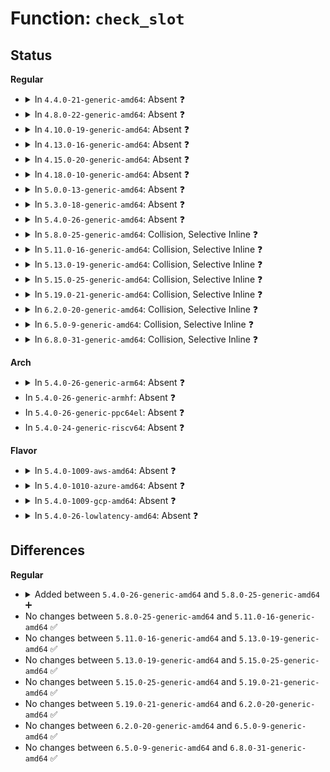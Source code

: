 # Function: <code>check_slot</code>

## Status
<b>Regular</b>
<ul>
<li>
<details>
<summary>In <code>4.4.0-21-generic-amd64</code>: Absent ❓</summary>

```json
{
  "name": "check_slot",
  "collision_type": "Static-Static Collision",
  "inline_type": "Full",
  "funcs": [
    {
      "addr": 18446744071595035174,
      "name": "check_slot",
      "external": false,
      "loc": "arch/x86/kernel/mpparse.c:709",
      "file": "arch/x86/kernel/mpparse.c",
      "inline": "not declared, inlined",
      "caller_inline": [],
      "caller_func": []
    },
    {
      "addr": 18446744071583743249,
      "name": "check_slot",
      "external": false,
      "loc": "drivers/acpi/pci_slot.c:71",
      "file": "drivers/acpi/pci_slot.c",
      "inline": "not declared, inlined",
      "caller_inline": [
        "drivers/acpi/pci_slot.c:register_slot"
      ],
      "caller_func": []
    }
  ],
  "symbols": []
}
```
</details>
</li>
<li>
<details>
<summary>In <code>4.8.0-22-generic-amd64</code>: Absent ❓</summary>

```json
{
  "name": "check_slot",
  "collision_type": "Static-Static Collision",
  "inline_type": "Full",
  "funcs": [
    {
      "addr": 18446744071595200864,
      "name": "check_slot",
      "external": false,
      "loc": "arch/x86/kernel/mpparse.c:708",
      "file": "arch/x86/kernel/mpparse.c",
      "inline": "not declared, inlined",
      "caller_inline": [],
      "caller_func": []
    },
    {
      "addr": 18446744071584067753,
      "name": "check_slot",
      "external": false,
      "loc": "drivers/acpi/pci_slot.c:53",
      "file": "drivers/acpi/pci_slot.c",
      "inline": "not declared, inlined",
      "caller_inline": [
        "drivers/acpi/pci_slot.c:register_slot"
      ],
      "caller_func": []
    }
  ],
  "symbols": []
}
```
</details>
</li>
<li>
<details>
<summary>In <code>4.10.0-19-generic-amd64</code>: Absent ❓</summary>

```json
{
  "name": "check_slot",
  "collision_type": "Static-Static Collision",
  "inline_type": "Full",
  "funcs": [
    {
      "addr": 18446744071595443753,
      "name": "check_slot",
      "external": false,
      "loc": "arch/x86/kernel/mpparse.c:711",
      "file": "arch/x86/kernel/mpparse.c",
      "inline": "not declared, inlined",
      "caller_inline": [],
      "caller_func": []
    },
    {
      "addr": 18446744071584210238,
      "name": "check_slot",
      "external": false,
      "loc": "drivers/acpi/pci_slot.c:53",
      "file": "drivers/acpi/pci_slot.c",
      "inline": "not declared, inlined",
      "caller_inline": [
        "drivers/acpi/pci_slot.c:register_slot"
      ],
      "caller_func": []
    }
  ],
  "symbols": []
}
```
</details>
</li>
<li>
<details>
<summary>In <code>4.13.0-16-generic-amd64</code>: Absent ❓</summary>

```json
{
  "name": "check_slot",
  "collision_type": "Static-Static Collision",
  "inline_type": "Full",
  "funcs": [
    {
      "addr": 18446744071596364550,
      "name": "check_slot",
      "external": false,
      "loc": "arch/x86/kernel/mpparse.c:711",
      "file": "arch/x86/kernel/mpparse.c",
      "inline": "not declared, inlined",
      "caller_inline": [],
      "caller_func": []
    },
    {
      "addr": 18446744071584279910,
      "name": "check_slot",
      "external": false,
      "loc": "drivers/acpi/pci_slot.c:53",
      "file": "drivers/acpi/pci_slot.c",
      "inline": "not declared, inlined",
      "caller_inline": [
        "drivers/acpi/pci_slot.c:register_slot"
      ],
      "caller_func": []
    }
  ],
  "symbols": []
}
```
</details>
</li>
<li>
<details>
<summary>In <code>4.15.0-20-generic-amd64</code>: Absent ❓</summary>

```json
{
  "name": "check_slot",
  "collision_type": "Static-Static Collision",
  "inline_type": "Full",
  "funcs": [
    {
      "addr": 18446744071602682510,
      "name": "check_slot",
      "external": false,
      "loc": "arch/x86/kernel/mpparse.c:728",
      "file": "arch/x86/kernel/mpparse.c",
      "inline": "not declared, inlined",
      "caller_inline": [],
      "caller_func": []
    },
    {
      "addr": 18446744071584676406,
      "name": "check_slot",
      "external": false,
      "loc": "drivers/acpi/pci_slot.c:53",
      "file": "drivers/acpi/pci_slot.c",
      "inline": "not declared, inlined",
      "caller_inline": [
        "drivers/acpi/pci_slot.c:register_slot"
      ],
      "caller_func": []
    }
  ],
  "symbols": []
}
```
</details>
</li>
<li>
<details>
<summary>In <code>4.18.0-10-generic-amd64</code>: Absent ❓</summary>

```json
{
  "name": "check_slot",
  "collision_type": "Static-Static Collision",
  "inline_type": "Full",
  "funcs": [
    {
      "addr": 18446744071602853749,
      "name": "check_slot",
      "external": false,
      "loc": "arch/x86/kernel/mpparse.c:732",
      "file": "arch/x86/kernel/mpparse.c",
      "inline": "not declared, inlined",
      "caller_inline": [
        "arch/x86/kernel/mpparse.c:update_mp_table"
      ],
      "caller_func": []
    },
    {
      "addr": 18446744071584902687,
      "name": "check_slot",
      "external": false,
      "loc": "drivers/acpi/pci_slot.c:53",
      "file": "drivers/acpi/pci_slot.c",
      "inline": "not declared, inlined",
      "caller_inline": [
        "drivers/acpi/pci_slot.c:register_slot"
      ],
      "caller_func": []
    }
  ],
  "symbols": []
}
```
</details>
</li>
<li>
<details>
<summary>In <code>5.0.0-13-generic-amd64</code>: Absent ❓</summary>

```json
{
  "name": "check_slot",
  "collision_type": "Static-Static Collision",
  "inline_type": "Full",
  "funcs": [
    {
      "addr": 18446744071604650672,
      "name": "check_slot",
      "external": false,
      "loc": "arch/x86/kernel/mpparse.c:731",
      "file": "arch/x86/kernel/mpparse.c",
      "inline": "not declared, inlined",
      "caller_inline": [
        "arch/x86/kernel/mpparse.c:update_mp_table"
      ],
      "caller_func": []
    },
    {
      "addr": 18446744071585006559,
      "name": "check_slot",
      "external": false,
      "loc": "drivers/acpi/pci_slot.c:53",
      "file": "drivers/acpi/pci_slot.c",
      "inline": "not declared, inlined",
      "caller_inline": [
        "drivers/acpi/pci_slot.c:register_slot"
      ],
      "caller_func": []
    }
  ],
  "symbols": []
}
```
</details>
</li>
<li>
<details>
<summary>In <code>5.3.0-18-generic-amd64</code>: Absent ❓</summary>

```json
{
  "name": "check_slot",
  "collision_type": "Static-Static Collision",
  "inline_type": "Full",
  "funcs": [
    {
      "addr": 18446744071604748145,
      "name": "check_slot",
      "external": false,
      "loc": "arch/x86/kernel/mpparse.c:729",
      "file": "arch/x86/kernel/mpparse.c",
      "inline": "not declared, inlined",
      "caller_inline": [
        "arch/x86/kernel/mpparse.c:update_mp_table"
      ],
      "caller_func": []
    },
    {
      "addr": 18446744071585210223,
      "name": "check_slot",
      "external": false,
      "loc": "drivers/acpi/pci_slot.c:45",
      "file": "drivers/acpi/pci_slot.c",
      "inline": "not declared, inlined",
      "caller_inline": [
        "drivers/acpi/pci_slot.c:register_slot"
      ],
      "caller_func": []
    }
  ],
  "symbols": []
}
```
</details>
</li>
<li>
<details>
<summary>In <code>5.4.0-26-generic-amd64</code>: Absent ❓</summary>

```json
{
  "name": "check_slot",
  "collision_type": "Static-Static Collision",
  "inline_type": "Full",
  "funcs": [
    {
      "addr": 18446744071604761544,
      "name": "check_slot",
      "external": false,
      "loc": "arch/x86/kernel/mpparse.c:729",
      "file": "arch/x86/kernel/mpparse.c",
      "inline": "not declared, inlined",
      "caller_inline": [
        "arch/x86/kernel/mpparse.c:update_mp_table"
      ],
      "caller_func": []
    },
    {
      "addr": 18446744071585346591,
      "name": "check_slot",
      "external": false,
      "loc": "drivers/acpi/pci_slot.c:45",
      "file": "drivers/acpi/pci_slot.c",
      "inline": "not declared, inlined",
      "caller_inline": [
        "drivers/acpi/pci_slot.c:register_slot"
      ],
      "caller_func": []
    }
  ],
  "symbols": []
}
```
</details>
</li>
<li>
<details>
<summary>In <code>5.8.0-25-generic-amd64</code>: Collision, Selective Inline ❓</summary>

```c
int check_slot(long unsigned int mpc_new_phys, long unsigned int mpc_new_length, int count)
```

```json
{
  "name": "check_slot",
  "collision_type": "Static-Static Collision",
  "inline_type": "Selective",
  "funcs": [
    {
      "addr": 18446744071609107846,
      "name": "check_slot",
      "external": false,
      "loc": "arch/x86/kernel/mpparse.c:729",
      "file": "arch/x86/kernel/mpparse.c",
      "inline": "not declared, inlined",
      "caller_inline": [],
      "caller_func": []
    },
    {
      "addr": 18446744071586054720,
      "name": "check_slot",
      "external": false,
      "loc": "drivers/acpi/pci_slot.c:45",
      "file": "drivers/acpi/pci_slot.c",
      "inline": "seen, unknown",
      "caller_inline": [],
      "caller_func": [
        "drivers/acpi/pci_slot.c:register_slot"
      ]
    }
  ],
  "symbols": [
    {
      "addr": 18446744071586054720,
      "name": "check_slot",
      "section": ".text",
      "bind": "STB_LOCAL",
      "size": 347
    }
  ]
}
```
</details>
</li>
<li>
<details>
<summary>In <code>5.11.0-16-generic-amd64</code>: Collision, Selective Inline ❓</summary>

```c
int check_slot(long unsigned int mpc_new_phys, long unsigned int mpc_new_length, int count)
```

```json
{
  "name": "check_slot",
  "collision_type": "Static-Static Collision",
  "inline_type": "Selective",
  "funcs": [
    {
      "addr": 18446744071612172407,
      "name": "check_slot",
      "external": false,
      "loc": "arch/x86/kernel/mpparse.c:711",
      "file": "arch/x86/kernel/mpparse.c",
      "inline": "not declared, inlined",
      "caller_inline": [],
      "caller_func": []
    },
    {
      "addr": 18446744071586177184,
      "name": "check_slot",
      "external": false,
      "loc": "drivers/acpi/pci_slot.c:42",
      "file": "drivers/acpi/pci_slot.c",
      "inline": "seen, unknown",
      "caller_inline": [],
      "caller_func": [
        "drivers/acpi/pci_slot.c:register_slot"
      ]
    }
  ],
  "symbols": [
    {
      "addr": 18446744071586177184,
      "name": "check_slot",
      "section": ".text",
      "bind": "STB_LOCAL",
      "size": 347
    }
  ]
}
```
</details>
</li>
<li>
<details>
<summary>In <code>5.13.0-19-generic-amd64</code>: Collision, Selective Inline ❓</summary>

```c
int check_slot(long unsigned int mpc_new_phys, long unsigned int mpc_new_length, int count)
```

```json
{
  "name": "check_slot",
  "collision_type": "Static-Static Collision",
  "inline_type": "Selective",
  "funcs": [
    {
      "addr": 18446744071614312920,
      "name": "check_slot",
      "external": false,
      "loc": "arch/x86/kernel/mpparse.c:711",
      "file": "arch/x86/kernel/mpparse.c",
      "inline": "not declared, inlined",
      "caller_inline": [],
      "caller_func": []
    },
    {
      "addr": 18446744071586053568,
      "name": "check_slot",
      "external": false,
      "loc": "drivers/acpi/pci_slot.c:42",
      "file": "drivers/acpi/pci_slot.c",
      "inline": "seen, unknown",
      "caller_inline": [],
      "caller_func": [
        "drivers/acpi/pci_slot.c:register_slot"
      ]
    }
  ],
  "symbols": [
    {
      "addr": 18446744071586053568,
      "name": "check_slot",
      "section": ".text",
      "bind": "STB_LOCAL",
      "size": 347
    }
  ]
}
```
</details>
</li>
<li>
<details>
<summary>In <code>5.15.0-25-generic-amd64</code>: Collision, Selective Inline ❓</summary>

```c
int check_slot(long unsigned int mpc_new_phys, long unsigned int mpc_new_length, int count)
```

```json
{
  "name": "check_slot",
  "collision_type": "Static-Static Collision",
  "inline_type": "Selective",
  "funcs": [
    {
      "addr": 18446744071615241422,
      "name": "check_slot",
      "external": false,
      "loc": "arch/x86/kernel/mpparse.c:712",
      "file": "arch/x86/kernel/mpparse.c",
      "inline": "not declared, inlined",
      "caller_inline": [],
      "caller_func": []
    },
    {
      "addr": 18446744071586545680,
      "name": "check_slot",
      "external": false,
      "loc": "drivers/acpi/pci_slot.c:42",
      "file": "drivers/acpi/pci_slot.c",
      "inline": "seen, unknown",
      "caller_inline": [],
      "caller_func": [
        "drivers/acpi/pci_slot.c:register_slot"
      ]
    }
  ],
  "symbols": [
    {
      "addr": 18446744071586545680,
      "name": "check_slot",
      "section": ".text",
      "bind": "STB_LOCAL",
      "size": 341
    }
  ]
}
```
</details>
</li>
<li>
<details>
<summary>In <code>5.19.0-21-generic-amd64</code>: Collision, Selective Inline ❓</summary>

```c
int check_slot(long unsigned int mpc_new_phys, long unsigned int mpc_new_length, int count)
```

```json
{
  "name": "check_slot",
  "collision_type": "Static-Static Collision",
  "inline_type": "Selective",
  "funcs": [
    {
      "addr": 18446744071617017409,
      "name": "check_slot",
      "external": false,
      "loc": "arch/x86/kernel/mpparse.c:712",
      "file": "arch/x86/kernel/mpparse.c",
      "inline": "not declared, inlined",
      "caller_inline": [],
      "caller_func": []
    },
    {
      "addr": 18446744071587804576,
      "name": "check_slot",
      "external": false,
      "loc": "drivers/acpi/pci_slot.c:42",
      "file": "drivers/acpi/pci_slot.c",
      "inline": "seen, unknown",
      "caller_inline": [],
      "caller_func": [
        "drivers/acpi/pci_slot.c:register_slot"
      ]
    }
  ],
  "symbols": [
    {
      "addr": 18446744071587804576,
      "name": "check_slot",
      "section": ".text",
      "bind": "STB_LOCAL",
      "size": 348
    }
  ]
}
```
</details>
</li>
<li>
<details>
<summary>In <code>6.2.0-20-generic-amd64</code>: Collision, Selective Inline ❓</summary>

```c
int check_slot(long unsigned int mpc_new_phys, long unsigned int mpc_new_length, int count)
```

```json
{
  "name": "check_slot",
  "collision_type": "Static-Static Collision",
  "inline_type": "Selective",
  "funcs": [
    {
      "addr": 18446744071627649619,
      "name": "check_slot",
      "external": false,
      "loc": "arch/x86/kernel/mpparse.c:712",
      "file": "arch/x86/kernel/mpparse.c",
      "inline": "not declared, inlined",
      "caller_inline": [],
      "caller_func": []
    },
    {
      "addr": 18446744071589143248,
      "name": "check_slot",
      "external": false,
      "loc": "drivers/acpi/pci_slot.c:42",
      "file": "drivers/acpi/pci_slot.c",
      "inline": "seen, unknown",
      "caller_inline": [],
      "caller_func": [
        "drivers/acpi/pci_slot.c:register_slot"
      ]
    }
  ],
  "symbols": [
    {
      "addr": 18446744071589143248,
      "name": "check_slot",
      "section": ".text",
      "bind": "STB_LOCAL",
      "size": 348
    }
  ]
}
```
</details>
</li>
<li>
<details>
<summary>In <code>6.5.0-9-generic-amd64</code>: Collision, Selective Inline ❓</summary>

```c
int check_slot(long unsigned int mpc_new_phys, long unsigned int mpc_new_length, int count)
```

```json
{
  "name": "check_slot",
  "collision_type": "Static-Static Collision",
  "inline_type": "Selective",
  "funcs": [
    {
      "addr": 18446744071619406296,
      "name": "check_slot",
      "external": false,
      "loc": "arch/x86/kernel/mpparse.c:712",
      "file": "arch/x86/kernel/mpparse.c",
      "inline": "not declared, inlined",
      "caller_inline": [],
      "caller_func": []
    },
    {
      "addr": 18446744071589435632,
      "name": "check_slot",
      "external": false,
      "loc": "drivers/acpi/pci_slot.c:42",
      "file": "drivers/acpi/pci_slot.c",
      "inline": "seen, unknown",
      "caller_inline": [],
      "caller_func": [
        "drivers/acpi/pci_slot.c:register_slot"
      ]
    }
  ],
  "symbols": [
    {
      "addr": 18446744071589435632,
      "name": "check_slot",
      "section": ".text",
      "bind": "STB_LOCAL",
      "size": 348
    }
  ]
}
```
</details>
</li>
<li>
<details>
<summary>In <code>6.8.0-31-generic-amd64</code>: Collision, Selective Inline ❓</summary>

```c
int check_slot(long unsigned int mpc_new_phys, long unsigned int mpc_new_length, int count)
```

```json
{
  "name": "check_slot",
  "collision_type": "Static-Static Collision",
  "inline_type": "Selective",
  "funcs": [
    {
      "addr": 18446744071621701464,
      "name": "check_slot",
      "external": false,
      "loc": "arch/x86/kernel/mpparse.c:700",
      "file": "arch/x86/kernel/mpparse.c",
      "inline": "not declared, inlined",
      "caller_inline": [],
      "caller_func": []
    },
    {
      "addr": 18446744071589743552,
      "name": "check_slot",
      "external": false,
      "loc": "drivers/acpi/pci_slot.c:42",
      "file": "drivers/acpi/pci_slot.c",
      "inline": "seen, unknown",
      "caller_inline": [],
      "caller_func": [
        "drivers/acpi/pci_slot.c:register_slot"
      ]
    }
  ],
  "symbols": [
    {
      "addr": 18446744071589743552,
      "name": "check_slot",
      "section": ".text",
      "bind": "STB_LOCAL",
      "size": 348
    }
  ]
}
```
</details>
</li>
</ul>
<b>Arch</b>
<ul>
<li>
<details>
<summary>In <code>5.4.0-26-generic-arm64</code>: Absent ❓</summary>

```json
{
  "name": "check_slot",
  "collision_type": "Unique Static",
  "inline_type": "Full",
  "funcs": [
    {
      "addr": 18446603336497633700,
      "name": "check_slot",
      "external": false,
      "loc": "drivers/acpi/pci_slot.c:45",
      "file": "drivers/acpi/pci_slot.c",
      "inline": "not declared, inlined",
      "caller_inline": [
        "drivers/acpi/pci_slot.c:register_slot"
      ],
      "caller_func": []
    }
  ],
  "symbols": []
}
```
</details>
</li>
<li>
In <code>5.4.0-26-generic-armhf</code>: Absent ❓
</li>
<li>
In <code>5.4.0-26-generic-ppc64el</code>: Absent ❓
</li>
<li>
In <code>5.4.0-24-generic-riscv64</code>: Absent ❓
</li>
</ul>
<b>Flavor</b>
<ul>
<li>
<details>
<summary>In <code>5.4.0-1009-aws-amd64</code>: Absent ❓</summary>

```json
{
  "name": "check_slot",
  "collision_type": "Static-Static Collision",
  "inline_type": "Full",
  "funcs": [
    {
      "addr": 18446744071604687823,
      "name": "check_slot",
      "external": false,
      "loc": "arch/x86/kernel/mpparse.c:729",
      "file": "arch/x86/kernel/mpparse.c",
      "inline": "not declared, inlined",
      "caller_inline": [
        "arch/x86/kernel/mpparse.c:update_mp_table"
      ],
      "caller_func": []
    },
    {
      "addr": 18446744071585148863,
      "name": "check_slot",
      "external": false,
      "loc": "drivers/acpi/pci_slot.c:45",
      "file": "drivers/acpi/pci_slot.c",
      "inline": "not declared, inlined",
      "caller_inline": [
        "drivers/acpi/pci_slot.c:register_slot"
      ],
      "caller_func": []
    }
  ],
  "symbols": []
}
```
</details>
</li>
<li>
<details>
<summary>In <code>5.4.0-1010-azure-amd64</code>: Absent ❓</summary>

```json
{
  "name": "check_slot",
  "collision_type": "Unique Static",
  "inline_type": "Full",
  "funcs": [
    {
      "addr": 18446744071604655377,
      "name": "check_slot",
      "external": false,
      "loc": "arch/x86/kernel/mpparse.c:729",
      "file": "arch/x86/kernel/mpparse.c",
      "inline": "not declared, inlined",
      "caller_inline": [
        "arch/x86/kernel/mpparse.c:update_mp_table"
      ],
      "caller_func": []
    }
  ],
  "symbols": []
}
```
</details>
</li>
<li>
<details>
<summary>In <code>5.4.0-1009-gcp-amd64</code>: Absent ❓</summary>

```json
{
  "name": "check_slot",
  "collision_type": "Static-Static Collision",
  "inline_type": "Full",
  "funcs": [
    {
      "addr": 18446744071604765407,
      "name": "check_slot",
      "external": false,
      "loc": "arch/x86/kernel/mpparse.c:729",
      "file": "arch/x86/kernel/mpparse.c",
      "inline": "not declared, inlined",
      "caller_inline": [
        "arch/x86/kernel/mpparse.c:update_mp_table"
      ],
      "caller_func": []
    },
    {
      "addr": 18446744071585298175,
      "name": "check_slot",
      "external": false,
      "loc": "drivers/acpi/pci_slot.c:45",
      "file": "drivers/acpi/pci_slot.c",
      "inline": "not declared, inlined",
      "caller_inline": [
        "drivers/acpi/pci_slot.c:register_slot"
      ],
      "caller_func": []
    }
  ],
  "symbols": []
}
```
</details>
</li>
<li>
<details>
<summary>In <code>5.4.0-26-lowlatency-amd64</code>: Absent ❓</summary>

```json
{
  "name": "check_slot",
  "collision_type": "Static-Static Collision",
  "inline_type": "Full",
  "funcs": [
    {
      "addr": 18446744071604765664,
      "name": "check_slot",
      "external": false,
      "loc": "arch/x86/kernel/mpparse.c:729",
      "file": "arch/x86/kernel/mpparse.c",
      "inline": "not declared, inlined",
      "caller_inline": [
        "arch/x86/kernel/mpparse.c:update_mp_table"
      ],
      "caller_func": []
    },
    {
      "addr": 18446744071585404335,
      "name": "check_slot",
      "external": false,
      "loc": "drivers/acpi/pci_slot.c:45",
      "file": "drivers/acpi/pci_slot.c",
      "inline": "not declared, inlined",
      "caller_inline": [
        "drivers/acpi/pci_slot.c:register_slot"
      ],
      "caller_func": []
    }
  ],
  "symbols": []
}
```
</details>
</li>
</ul>

## Differences
<b>Regular</b>
<ul>
<li>
<details>
<summary>Added between <code>5.4.0-26-generic-amd64</code> and <code>5.8.0-25-generic-amd64</code> ➕</summary>

```c
int check_slot(long unsigned int mpc_new_phys, long unsigned int mpc_new_length, int count)
```
</details>
</li>
<li>
No changes between <code>5.8.0-25-generic-amd64</code> and <code>5.11.0-16-generic-amd64</code> ✅
</li>
<li>
No changes between <code>5.11.0-16-generic-amd64</code> and <code>5.13.0-19-generic-amd64</code> ✅
</li>
<li>
No changes between <code>5.13.0-19-generic-amd64</code> and <code>5.15.0-25-generic-amd64</code> ✅
</li>
<li>
No changes between <code>5.15.0-25-generic-amd64</code> and <code>5.19.0-21-generic-amd64</code> ✅
</li>
<li>
No changes between <code>5.19.0-21-generic-amd64</code> and <code>6.2.0-20-generic-amd64</code> ✅
</li>
<li>
No changes between <code>6.2.0-20-generic-amd64</code> and <code>6.5.0-9-generic-amd64</code> ✅
</li>
<li>
No changes between <code>6.5.0-9-generic-amd64</code> and <code>6.8.0-31-generic-amd64</code> ✅
</li>
</ul>
